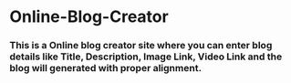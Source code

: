 # Online-Blog-Creator
<h3>This is a Online blog creator site where you can enter blog details like Title, Description, Image Link, Video Link and the blog will  generated with proper alignment. </h3>
